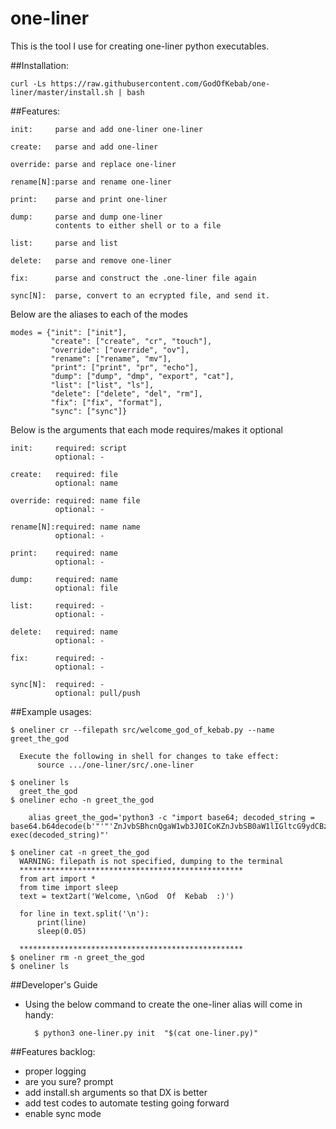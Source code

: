 # one-liner
This is the tool I use for creating one-liner python executables.

##Installation:

```curl -Ls https://raw.githubusercontent.com/GodOfKebab/one-liner/master/install.sh | bash```

##Features:

    init:     parse and add one-liner one-liner
    
    create:   parse and add one-liner
    
    override: parse and replace one-liner
    
    rename[N]:parse and rename one-liner
    
    print:    parse and print one-liner
    
    dump:     parse and dump one-liner 
              contents to either shell or to a file
    
    list:     parse and list
    
    delete:   parse and remove one-liner
    
    fix:      parse and construct the .one-liner file again
    
    sync[N]:  parse, convert to an ecrypted file, and send it.

Below are the aliases to each of the modes

    modes = {"init": ["init"],
             "create": ["create", "cr", "touch"],
             "override": ["override", "ov"],
             "rename": ["rename", "mv"],
             "print": ["print", "pr", "echo"],
             "dump": ["dump", "dmp", "export", "cat"],
             "list": ["list", "ls"],
             "delete": ["delete", "del", "rm"],
             "fix": ["fix", "format"],
             "sync": ["sync"]}

Below is the arguments that each mode requires/makes it optional

    init:     required: script
              optional: - 
    
    create:   required: file
              optional: name
    
    override: required: name file
              optional: - 
    
    rename[N]:required: name name
              optional: -
    
    print:    required: name
              optional: -
    
    dump:     required: name
              optional: file
    
    list:     required: -
              optional: -
    
    delete:   required: name
              optional: -
    
    fix:      required: -
              optional: -
    
    sync[N]:  required: -
              optional: pull/push


##Example usages:
```
$ oneliner cr --filepath src/welcome_god_of_kebab.py --name greet_the_god
  
  Execute the following in shell for changes to take effect:
      source .../one-liner/src/.one-liner

$ oneliner ls
  greet_the_god
$ oneliner echo -n greet_the_god

    alias greet_the_god='python3 -c "import base64; decoded_string = base64.b64decode(b'"'"'ZnJvbSBhcnQgaW1wb3J0ICoKZnJvbSB0aW1lIGltcG9ydCBzbGVlcAp0ZXh0ID0gdGV4dDJhcnQoJ1dlbGNvbWUsIFxuR29kICBPZiAgS2ViYWIgIDopJykKCmZvciBsaW5lIGluIHRleHQuc3BsaXQoJ1xuJyk6CiAgICBwcmludChsaW5lKQogICAgc2xlZXAoMC4wNSkKCgoK'"'"').decode(); exec(decoded_string)"'

$ oneliner cat -n greet_the_god
  WARNING: filepath is not specified, dumping to the terminal
  **************************************************
  from art import *
  from time import sleep
  text = text2art('Welcome, \nGod  Of  Kebab  :)')

  for line in text.split('\n'):
      print(line)
      sleep(0.05)

  **************************************************
$ oneliner rm -n greet_the_god
$ oneliner ls
```

##Developer's Guide

- Using the below command to create the one-liner alias will come in handy:
        
        $ python3 one-liner.py init  "$(cat one-liner.py)" 

##Features backlog:

* proper logging
* are you sure? prompt
* add install.sh arguments so that DX is better
* add test codes to automate testing going forward
* enable sync mode

